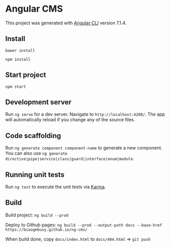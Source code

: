 # Angular CMS

This project was generated with [Angular CLI](https://github.com/angular/angular-cli) version 7.1.4.

## Install

`bower install`

`npm install`

## Start project

`npm start`

## Development server

Run `ng serve` for a dev server. Navigate to `http://localhost:4200/`. The app will automatically reload if you change any of the source files.

## Code scaffolding

Run `ng generate component component-name` to generate a new component. You can also use `ng generate directive|pipe|service|class|guard|interface|enum|module`.

## Running unit tests

Run `ng test` to execute the unit tests via [Karma](https://karma-runner.github.io).


## Build

Build project: `ng build --prod`

Deploy to Github pages: `ng build --prod --output-path docs --base-href https://biaogebusy.github.io/ng-cms/`

When build done, copy `docs/index.html` to `docs/404.html` => `git push`
